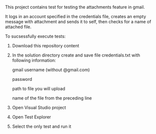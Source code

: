 This project contains test for testing the attachments feature in gmail.

It logs in an account specified in the credentials file, creates an empty message with attachment and sends it to self, then checks for a name of attached file.

To sucsessfully execute tests:

1. Download this repository content

2. In the solution directory create and save file credentials.txt with following information:

    gmail username (without @gmail.com)

    password

    path to file you will upload

    name of the file from the preceding line

3. Open Visual Studio project

4. Open Test Explorer

5. Select the only test and run it
